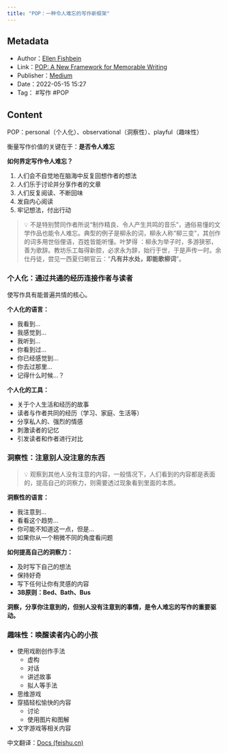 ```yaml
---
title: "POP：一种令人难忘的写作新框架"
---
```

## Metadata
- Author：[Ellen Fishbein](https://medium.com/@ellenrhymes)
- Link：[POP: A New Framework for Memorable Writing](https://medium.com/@ellenrhymes/pop-a-new-framework-for-memorable-writing-15ffb0f0361)
- Publisher：[Medium](https://medium.com)
- Date：2022-05-15 15:27
- Tag： #写作 #POP
## Content
POP：personal（个人化）、observational（洞察性）、playful（趣味性）

衡量写作价值的关键在于：**是否令人难忘**

**如何界定写作令人难忘？**

1. 人们会不自觉地在脑海中反复回想作者的想法
2. 人们乐于讨论并分享作者的文章
3. 人们反复阅读、不断回味
4. 发自内心阅读
5. 牢记想法，付出行动

>💡 不是特别赞同作者所说“制作精良、令人产生共鸣的音乐”，通俗易懂的文学作品也能令人难忘。典型的例子是柳永的词，柳永人称“柳三变”，其创作的词多用世俗俚语，百姓皆能听懂。叶梦得 ：柳永为举子时，多游狭邪，善为歌辞。教坊乐工每得新腔，必求永为辞，始行于世，于是声传一时。余仕丹徒，尝见一西夏归朝官云：“**凡有井水处，即能歌柳词**”。

### 个人化：通过共通的经历连接作者与读者

使写作具有能普遍共情的核心。

**个人化的语言：**
- 我看到...
- 我感觉到...
- 我听到...
- 你看到过...
- 你已经感觉到...
- 你去过那里...
- 记得什么时候...？

**个人化的工具：**
- 关于个人生活和经历的故事
- 读者与作者共同的经历（学习、家庭、生活等）
- 分享私人的、强烈的情感
- 刺激读者的记忆
- 引发读者和作者进行对比

### 洞察性：注意别人没注意的东西

>💡 观察到其他人没有注意的内容，一般情况下，人们看到的内容都是表面的，提高自己的洞察力，则需要透过现象看到里面的本质。

**洞察性的语言：**
- 我注意到...
- 看看这个趋势...
- 你可能不知道这一点，但是...
- 如果你从一个稍微不同的角度看问题

**如何提高自己的洞察力：**
- 及时写下自己的想法
- 保持好奇
- 写下任何让你有灵感的内容
- **3B原则：Bed、Bath、Bus**

**洞察，分享你注意到的，但别人没有注意到的事情，是令人难忘的写作的重要驱动。**

### 趣味性：唤醒读者内心的小孩
- 使用戏剧创作手法
    - 虚构
    - 对话
    - 讲述故事
    - 拟人等手法
- 思维游戏
- 穿插轻松愉快的内容
    - 讨论
    - 使用图片和图解
- 文字游戏等相关内容

中文翻译：[Docs (feishu.cn)](https://dxxi2plhwc.feishu.cn/docs/doccndttB7YWZn3MgTfUTqSC1Fc)